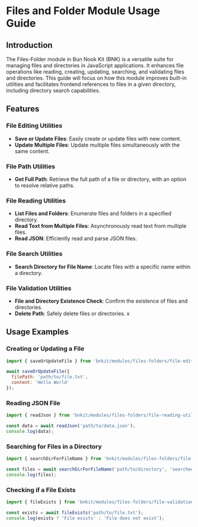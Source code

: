 # Files and Folder Module Usage Guide

## Introduction

The Files-Folder module in Bun Nook Kit (BNK) is a versatile suite for managing files and directories in JavaScript applications. It enhances file operations like reading, creating, updating, searching, and validating files and directories. This guide will focus on how this module improves built-in utilities and facilitates frontend references to files in a given directory, including directory search capabilities.

## Features

### File Editing Utilities

- **Save or Update Files**: Easily create or update files with new content.
- **Update Multiple Files**: Update multiple files simultaneously with the same content.

### File Path Utilities

- **Get Full Path**: Retrieve the full path of a file or directory, with an option to resolve relative paths.

### File Reading Utilities

- **List Files and Folders**: Enumerate files and folders in a specified directory.
- **Read Text from Multiple Files**: Asynchronously read text from multiple files.
- **Read JSON**: Efficiently read and parse JSON files.

### File Search Utilities

- **Search Directory for File Name**: Locate files with a specific name within a directory.

### File Validation Utilities

- **File and Directory Existence Check**: Confirm the existence of files and directories.
- **Delete Path**: Safely delete files or directories.
x
## Usage Examples

### Creating or Updating a File

```javascript
import { saveOrUpdateFile } from 'bnkit/modules/files-folders/file-editing-utils';

await saveOrUpdateFile({
  filePath: 'path/to/file.txt',
  content: 'Hello World'
});
```

### Reading JSON File

```javascript
import { readJson } from 'bnkit/modules/files-folders/file-reading-utils';

const data = await readJson('path/to/data.json');
console.log(data);
```

### Searching for Files in a Directory

```javascript
import { searchDirForFileName } from 'bnkit/modules/files-folders/file-search-utils';

const files = await searchDirForFileName('path/to/directory', 'searchedFileName.txt');
console.log(files);
```

### Checking if a File Exists

```javascript
import { fileExists } from 'bnkit/modules/files-folders/file-validation-utils';

const exists = await fileExists('path/to/file.txt');
console.log(exists ? 'File exists' : 'File does not exist');
```